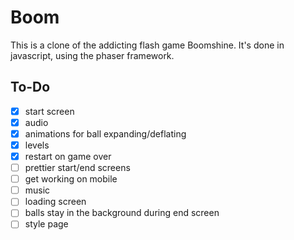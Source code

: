 # Boom

This is a clone of the addicting flash game Boomshine. It's done in javascript, using the phaser framework.

## To-Do
- [x] start screen
- [x] audio
- [x] animations for ball expanding/deflating
- [x] levels
- [x] restart on game over
- [ ] prettier start/end screens
- [ ] get working on mobile
- [ ] music
- [ ] loading screen
- [ ] balls stay in the background during end screen
- [ ] style page

